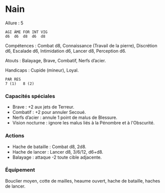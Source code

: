 # Nain

Allure : 5

	AGI	ÂME	FOR	INT	VIG
	d6	d6	d8	d6	d8

Compétences : Combat d8, Connaissance (Travail de la pierre), Discrétion d6, Escalade d6, Intimidation d6, Lancer d8, Perception d6.

Atouts : Balayage, Brave, Combatif, Nerfs d’acier.

Handicaps : Cupide (mineur), Loyal.

	PAR	RES
	7 (1)	8 (2)

### Capacités spéciales
- Brave : +2 aux jets de Terreur.
- Combatif : +2 pour annuler Secoué.
- Nerfs d’acier : annule 1 point de malus de Blessure.
- Vision nocturne : ignore les malus liés à la Pénombre et à l'Obscurité.

### Actions
- Hache de bataille : Combat d8, 2d8.
- Hache de lancer : Lancer d8, 3/6/12, d6+d8.
- Balayage : attaque -2 toute cible adjacente.

### Équipement
Bouclier moyen, cotte de mailles, heaume ouvert, hache de bataille, haches de lancer.
